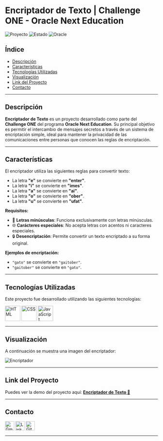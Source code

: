 # **Encriptador de Texto | Challenge ONE - Oracle Next Education**

![Proyecto](https://img.shields.io/badge/version-1.0-blue) ![Estado](https://img.shields.io/badge/status-terminado-brightgreen) ![Oracle](https://img.shields.io/badge/oracle-latura%20latam-orange)

## **Índice**

- [Descripción](#descripción)
- [Características](#características)
- [Tecnologías Utilizadas](#tecnologías-utilizadas)
- [Visualización](#visualización)
- [Link del Proyecto](#link-del-proyecto)
- [Contacto](#contacto)

---

## **Descripción**

**Encriptador de Texto** es un proyecto desarrollado como parte del **Challenge ONE** del programa **Oracle Next Education**. Su principal objetivo es permitir el intercambio de mensajes secretos a través de un sistema de encriptación simple, ideal para mantener la privacidad de las comunicaciones entre personas que conocen las reglas de encriptación.

---

## **Características**

El encriptador utiliza las siguientes reglas para convertir texto:

- La letra **"e"** se convierte en **"enter"**.
- La letra **"i"** se convierte en **"imes"**.
- La letra **"a"** se convierte en **"ai"**.
- La letra **"o"** se convierte en **"ober"**.
- La letra **"u"** se convierte en **"ufat"**.

**Requisitos:**

- 🚀 **Letras minúsculas**: Funciona exclusivamente con letras minúsculas.
- 🌐 **Carácteres especiales**: No acepta letras con acentos ni caracteres especiales.
- 🔒 **Desencriptación**: Permite convertir un texto encriptado a su forma original.

**Ejemplos de encriptación:**

- `"gato"` se convierte en `"gaitober"`.
- `"gaitober"` se convierte en `"gato"`.

---

## **Tecnologías Utilizadas**

Este proyecto fue desarrollado utilizando las siguientes tecnologías:

  <img src="https://img.icons8.com/color/344/html-5--v1.png" alt="HTML" width="50"/> <img src="https://img.icons8.com/color/344/css3.png" alt="CSS" width="50"/> <img src="https://img.icons8.com/color/344/javascript--v1.png" alt="JavaScript" width="50"/>

---

## **Visualización**

A continuación se muestra una imagen del encriptador:

![Encriptador](https://github.com/user-attachments/assets/ed5d7e50-9685-4c89-a7b3-09dea0e291d3) <!-- Reemplaza 'ruta/a/imagen.jpg' con la ubicación de tu imagen -->

---

## **Link del Proyecto**

Puedes ver la demo del proyecto aquí: <a href="https://lisbeth-callata.github.io/Encriptador-de-texto/" target="_blank"><strong>Encriptador de Texto 🔗</strong></a>

---

## **Contacto**

<a href="mailto:lisbeth2536@gmail.com"><img src="https://img.icons8.com/fluency/48/000000/gmail.png" alt="Gmail" width="30" height="30"/></a>
<a href="https://www.linkedin.com/in/tu-perfil" target="_blank"><img src="https://cdn1.iconfinder.com/data/icons/logotypes/32/circle-linkedin-512.png" alt="LinkedIn" width="30" height="30"/></a>
<a href="https://github.com/lisbeth-callata" target="_blank"><img src="https://cdn-icons-png.flaticon.com/512/25/25231.png" alt="GitHub" width="30" height="30"/></a>

---
